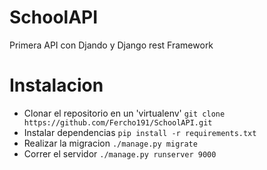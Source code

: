 # SchoolAPI
Primera API con Djando y Django rest Framework

# Instalacion
- Clonar el repositorio en un 'virtualenv'
	`git clone https://github.com/Fercho191/SchoolAPI.git` 
- Instalar dependencias
	`pip install -r requirements.txt` 
- Realizar la migracion
	`./manage.py migrate` 
- Correr el servidor
	`./manage.py runserver 9000` 

